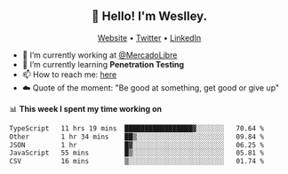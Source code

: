 <h2 align="center">👋 Hello! I'm Weslley.</h2>
<p align="center">
  <a href="http://weslleyneri.com.br">Website</a> •
  <a href="https://twitter.com/Weslley_Neri">Twitter</a> •
  <a href="https://www.linkedin.com/in/weslley-neri-3658908b">LinkedIn</a>
</p>


- 🔭 I’m currently working at [@MercadoLibre](https://github.com/mercadolibre)
- 🌱 I’m currently learning **Penetration Testing**
- 📫 How to reach me: [here](mailto:weslley39@gmail.com)
- ☁️ Quote of the moment: "Be good at something, get good or give up"

📊 **This week I spent my time working on**
<!--START_SECTION:waka-->

```txt
TypeScript   11 hrs 19 mins  █████████████████▓░░░░░░░   70.64 %
Other        1 hr 34 mins    ██▒░░░░░░░░░░░░░░░░░░░░░░   09.84 %
JSON         1 hr            █▓░░░░░░░░░░░░░░░░░░░░░░░   06.25 %
JavaScript   55 mins         █▒░░░░░░░░░░░░░░░░░░░░░░░   05.81 %
CSV          16 mins         ▒░░░░░░░░░░░░░░░░░░░░░░░░   01.74 %
```

<!--END_SECTION:waka-->

<!-- Inspired by https://github.com/gruselhaus/gruselhaus -->